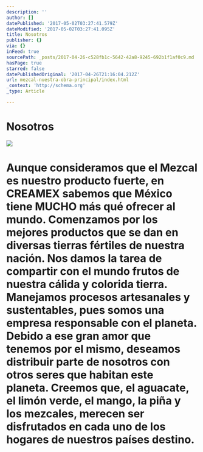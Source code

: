 ```yaml
---
description: ''
author: []
datePublished: '2017-05-02T03:27:41.579Z'
dateModified: '2017-05-02T03:27:41.095Z'
title: Nosotros
publisher: {}
via: {}
inFeed: true
sourcePath: _posts/2017-04-26-c528fb1c-5642-42a8-9245-692b1f1af0c9.md
hasPage: true
starred: false
datePublishedOriginal: '2017-04-26T21:16:04.212Z'
url: mezcal-nuestra-obra-principal/index.html
_context: 'http://schema.org'
_type: Article

---
```

# **Nosotros**
![](https://the-grid-user-content.s3-us-west-2.amazonaws.com/6100583a-0704-4905-8f69-c4cc525b0f24.jpg)

# Aunque consideramos que el Mezcal es nuestro producto fuerte, en CREAMEX sabemos que México tiene MUCHO más qué ofrecer al mundo. Comenzamos por los mejores productos que se dan en diversas tierras fértiles de nuestra nación. Nos damos la tarea de compartir con el mundo frutos de nuestra cálida y colorida tierra. Manejamos procesos artesanales y sustentables, pues somos una empresa responsable con el planeta. Debido a ese gran amor que tenemos por el mismo, deseamos distribuir parte de nosotros con otros seres que habitan este planeta. Creemos que, el aguacate, el limón verde, el mango, la piña y los mezcales, merecen ser disfrutados en cada uno de los hogares de nuestros países destino.